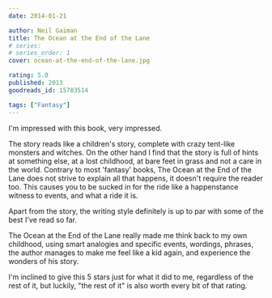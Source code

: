 ```yaml
---
date: 2014-01-21

author: Neil Gaiman
title: The Ocean at the End of the Lane
# series: 
# series_order: 1
cover: ocean-at-the-end-of-the-lane.jpg

rating: 5.0
published: 2013
goodreads_id: 15783514

tags: ["Fantasy"]
---
```


I'm impressed with this book, very impressed.

<!--more-->

The story reads like a children's story, complete with crazy tent-like monsters and witches. On the other hand I find that the story is full of hints at something else, at a lost childhood, at bare feet in grass and not a care in the world. Contrary to most 'fantasy' books, The Ocean at the End of the Lane does not strive to explain all that happens, it doesn't require the reader too. This causes you to be sucked in for the ride like a happenstance witness to events, and what a ride it is.

Apart from the story, the writing style definitely is up to par with some of the best I've read so far.

The Ocean at the End of the Lane really made me think back to my own childhood, using smart analogies and specific events, wordings, phrases, the author manages to make me feel like a kid again, and experience the wonders of his story.

I'm inclined to give this 5 stars just for what it did to me, regardless of the rest of it, but luckily, "the rest of it" is also worth every bit of that rating.
